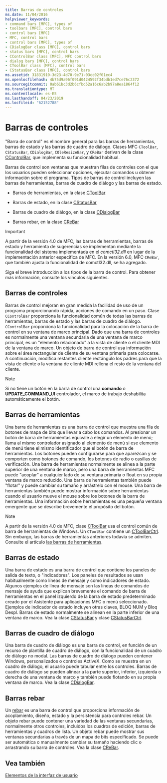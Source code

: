 ```yaml
---
title: Barras de controles
ms.date: 11/04/2016
helpviewer_keywords:
- command bars [MFC], types of
- toolbars [MFC], control bars
- control bars [MFC]
- MFC, control bars
- control bars [MFC], types of
- CDialogBar class [MFC], control bars
- status bars [MFC], control bars
- CControlBar class [MFC], MFC control bars
- dialog bars [MFC], control bars
- CToolBar class [MFC], control bars
- CStatusBar class [MFC], control bars
ms.assetid: 31831910-3d23-4d70-9e71-03cc02f01ec4
ms.openlocfilehash: 4b75d9a96f091d0424592f34bdb1ed7ce76c2372
ms.sourcegitcommit: 0ab61bc3d2b6cfbd52a16c6ab2b97a8ea1864f12
ms.translationtype: MT
ms.contentlocale: es-ES
ms.lasthandoff: 04/23/2019
ms.locfileid: "62152788"
---
```

# <a name="control-bars"></a>Barras de controles

"Barra de control" es el nombre general para las barras de herramientas, barras de estado y las barras de cuadro de diálogo. Clases MFC `CToolBar`, `CStatusBar`, `CDialogBar`, `COleResizeBar`, y `CReBar` derivan de la clase [CControlBar](../mfc/reference/ccontrolbar-class.md), que implementa su funcionalidad habitual.

Barras de control son ventanas que muestran filas de controles con el que los usuarios pueden seleccionar opciones, ejecutar comandos u obtener información sobre el programa. Tipos de barras de control incluyen las barras de herramientas, barras de cuadro de diálogo y las barras de estado.

- Barras de herramientas, en la clase [CToolBar](../mfc/reference/ctoolbar-class.md)

- Barras de estado, en la clase [CStatusBar](../mfc/reference/cstatusbar-class.md)

- Barras de cuadro de diálogo, en la clase [CDialogBar](../mfc/reference/cdialogbar-class.md)

- Barras rebar, en la clase [CReBar](../mfc/reference/crebar-class.md)

> [!IMPORTANT]
>  A partir de la versión 4.0 de MFC, las barras de herramientas, barras de estado y herramienta de sugerencias se implementan mediante la funcionalidad del sistema implementada en el *comctl32.dll* en lugar de la implementación anterior específica de MFC. En la versión 6.0, MFC `CReBar`, que también ajusta la funcionalidad de comctl32.dll, se ha agregado.

Siga el breve introducción a los tipos de la barra de control. Para obtener más información, consulte los vínculos siguientes.

## <a name="control-bars"></a>Barras de controles

Barras de control mejoran en gran medida la facilidad de uso de un programa proporcionando rápida, acciones de comando en un paso. Clase `CControlBar` proporciona la funcionalidad común de todas las barras de herramientas, barras de estado y las barras de cuadro de diálogo. `CControlBar` proporciona la funcionalidad para la colocación de la barra de control en su ventana de marco principal. Dado que una barra de controles es normalmente una ventana secundaria de una ventana de marco principal, es un "elemento relacionado" a la vista de cliente o el cliente MDI de la ventana de marco. Un objeto de barra de control usa información sobre el área rectangular de cliente de su ventana primaria para colocarse. A continuación, modifica restantes cliente rectángulo los padres para que la vista de cliente o la ventana de cliente MDI rellena el resto de la ventana del cliente.

> [!NOTE]
>  Si no tiene un botón en la barra de control una **comando** o **UPDATE_COMMAND_UI** controlador, el marco de trabajo deshabilita automáticamente el botón.

## <a name="toolbars"></a>Barras de herramientas

Una barra de herramientas es una barra de control que muestra una fila de botones de mapa de bits que llevar a cabo los comandos. Al presionar un botón de barra de herramientas equivale a elegir un elemento de menú; llama al mismo controlador asignado al elemento de menú si ese elemento de menú tiene el mismo identificador que el botón de barra de herramientas. Los botones pueden configurarse para que aparezcan y se comporten como botones de comando, los botones de radio o casillas de verificación. Una barra de herramientas normalmente se alinea a la parte superior de una ventana de marco, pero una barra de herramientas MFC puede "acoplar" a cualquier lado de su ventana primaria o float en su propia ventana de marco reducido. Una barra de herramientas también puede "flotar" y puede cambiar su tamaño y arrástrelo con el mouse. Una barra de herramientas también puede mostrar información sobre herramientas cuando el usuario mueve el mouse sobre los botones de la barra de herramientas. Una información sobre herramientas es una pequeña ventana emergente que se describe brevemente el propósito del botón.

> [!NOTE]
>  A partir de la versión 4.0 de MFC, clase [CToolBar](../mfc/reference/ctoolbar-class.md) usa el control común de barra de herramientas de Windows. Un `CToolBar` contiene un [CToolBarCtrl](../mfc/reference/ctoolbarctrl-class.md). Sin embargo, las barras de herramientas anteriores todavía se admiten. Consulte el artículo [las barras de herramientas](../mfc/mfc-toolbar-implementation.md).

## <a name="status-bars"></a>Barras de estado

Una barra de estado es una barra de control que contiene los paneles de salida de texto, o "indicadores". Los paneles de resultados se usan habitualmente como líneas de mensaje y como indicadores de estado. Algunos ejemplos de línea de mensaje son las líneas de comandos de mensaje de ayuda que explican brevemente el comando de barra de herramientas en el panel izquierdo de la barra de estado predeterminado creado por el Asistente para aplicaciones MFC o menú seleccionado. Ejemplos de indicador de estado incluyen otras claves, BLOQ NUM y Bloq Despl. Barras de estado normalmente se alinean en la parte inferior de una ventana de marco. Vea la clase [CStatusBar](../mfc/reference/cstatusbar-class.md) y clase [CStatusBarCtrl](../mfc/reference/cstatusbarctrl-class.md).

## <a name="dialog-bars"></a>Barras de cuadro de diálogo

Una barra de cuadro de diálogo es una barra de control, en función de un recurso de plantilla de cuadro de diálogo, con la funcionalidad de un cuadro de diálogo no modal. Las barras de cuadro de diálogo pueden contener Windows, personalizados o controles ActiveX. Como se muestra en un cuadro de diálogo, el usuario puede tabular entre los controles. Barras de cuadro de diálogo se pueden alinear a la parte superior, inferior, izquierda o derecha de una ventana de marco y también puede flotando en su propia ventana de marco. Vea la clase [CDialogBar](../mfc/reference/cdialogbar-class.md).

## <a name="rebars"></a>Barras rebar

Un [rebar](../mfc/using-crebarctrl.md) es una barra de control que proporciona información de acoplamiento, diseño, estado y la persistencia para controles rebar. Un objeto rebar puede contener una variedad de las ventanas secundarias, normalmente otros controles, incluidos los cuadros de edición, barras de herramientas y cuadros de lista. Un objeto rebar puede mostrar sus ventanas secundarias a través de un mapa de bits especificado. Se puede ser automática o manualmente cambiar su tamaño haciendo clic o arrastrando su barra de controles. Vea la clase [CReBar](../mfc/reference/crebar-class.md).

## <a name="see-also"></a>Vea también

[Elementos de la interfaz de usuario](../mfc/user-interface-elements-mfc.md)

